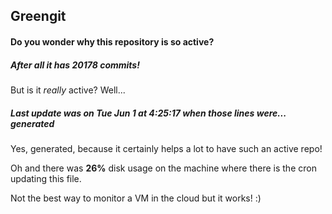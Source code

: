## Greengit

#### Do you wonder why this repository is so active?

##### After all it has 20178 commits!

But is it *really* active? Well...

##### Last update was on Tue Jun 1 at 4:25:17 when those lines were... generated

Yes, generated, because it certainly helps a lot to have such an active repo!

Oh and there was **26%** disk usage on the machine
where there is the cron updating this file.

Not the best way to monitor a VM in the cloud but it works! :)
